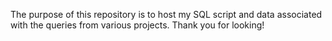 The purpose of this repository is to host my SQL script and data associated with the queries from various projects.
Thank you for looking!
